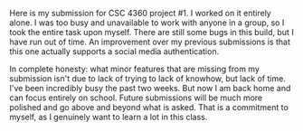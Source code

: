Here is my submission for CSC 4360 project #1. I worked on it entirely alone. I was too busy and unavailable to work with anyone in a group, so I took the entire task upon myself. There are still some bugs in this build, but I have run out of time. An improvement over my previous submissions is that this one actually supports a social media authentication.

In complete honesty: what minor features that are missing from my submission isn't due to lack of trying to lack of knowhow, but lack of time. I've been incredibly busy the past two weeks. But now I am back home and can focus entirely on school. Future submissions will be much more polished and go above and beyond what is asked. That is a commitment to myself, as I genuinely want to learn a lot in this class.